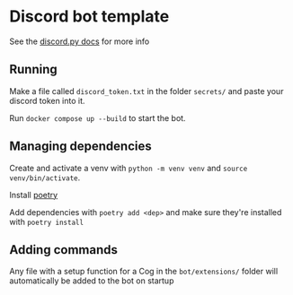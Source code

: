 # Discord bot template

See the [discord.py docs](https://discordpy.readthedocs.io/en/stable/) for more info

## Running

Make a file called `discord_token.txt` in the folder `secrets/` and paste your discord token into it.

Run `docker compose up --build` to start the bot.

## Managing dependencies

Create and activate a venv with `python -m venv venv` and `source venv/bin/activate`.

Install [poetry](https://python-poetry.org/docs/#installation)

Add dependencies with `poetry add <dep>` and make sure they're installed with `poetry install`

## Adding commands

Any file with a setup function for a Cog in the `bot/extensions/` folder will automatically be
added to the bot on startup
